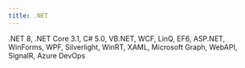 ```yaml
---
title: .NET
---
```


.NET 8, .NET Core 3.1, C# 5.0, VB.NET,
WCF, LinQ, EF6, ASP.NET, WinForms, WPF,
Silverlight, WinRT, XAML, Microsoft Graph,
WebAPI, SignalR, Azure DevOps